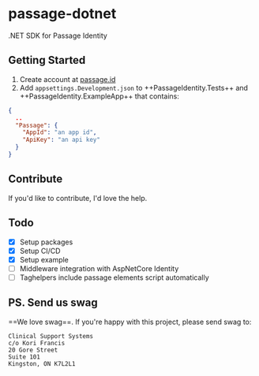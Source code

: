 # passage-dotnet
.NET SDK for Passage Identity

## Getting Started

1. Create account at [passage.id](https://passage.id/)
2. Add `appsettings.Development.json` to ++PassageIdentity.Tests++ and ++PassageIdentity.ExampleApp++ that contains:

```json
{
  ..
  "Passage": {
    "AppId": "an app id",
    "ApiKey": "an api key"
  }
}
```

## Contribute

If you'd like to contribute, I'd love the help.

## Todo

- [X] Setup packages
- [X] Setup CI/CD
- [X] Setup example
- [ ] Middleware integration with AspNetCore Identity
- [ ] Taghelpers include passage elements script automatically

## PS. Send us swag

==We love swag==. If you're happy with this project, please send swag to:

```
Clinical Support Systems
c/o Kori Francis
20 Gore Street
Suite 101
Kingston, ON K7L2L1
```

